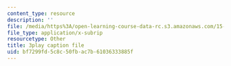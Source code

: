 ```yaml
---
content_type: resource
description: ''
file: /media/https%3A/open-learning-course-data-rc.s3.amazonaws.com/15-071-the-analytics-edge-spring-2017/bf7299fd5c8c50fbac7b61036333885f_35kwBJQwmLg.vtt
file_type: application/x-subrip
resourcetype: Other
title: 3play caption file
uid: bf7299fd-5c8c-50fb-ac7b-61036333885f
---
```

